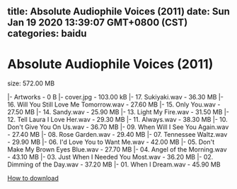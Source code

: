 
title: Absolute Audiophile Voices (2011)
date: Sun Jan 19 2020 13:39:07 GMT+0800 (CST)    
categories: baidu
---

# Absolute Audiophile Voices (2011)
size: 572.00 MB
 
 
|- Artworks - 0 B
|- cover.jpg - 103.00 kB
|- 17. Sukiyaki.wav - 36.30 MB
|- 16. Will You Still Love Me Tomorrow.wav - 27.60 MB
|- 15. Only You.wav - 27.50 MB
|- 14. Sandy.wav - 25.90 MB
|- 13. Light My Fire.wav - 31.50 MB
|- 12. Tell Laura I Love Her.wav - 29.30 MB
|- 11. Always.wav - 38.30 MB
|- 10. Don't Give You On Us.wav - 36.70 MB
|- 09. When Will I See You Again.wav - 27.40 MB
|- 08. Rose Garden.wav - 29.40 MB
|- 07. Tennessee Waltz.wav - 29.90 MB
|- 06. I'd Love You to Want Me.wav - 42.00 MB
|- 05. Don't Make My Brown Eyes Blue.wav - 27.70 MB
|- 04. Angel of the Morning.wav - 43.10 MB
|- 03. Just When I Needed You Most.wav - 36.20 MB
|- 02. Dimming of the Day.wav - 37.20 MB
|- 01. When I Dream.wav - 45.90 MB

[How to download](https://bpcam.bemobtrk.com/go/2ceec3aa-1ca2-46d6-b9ff-aaa5c184517c?jno=3333)
